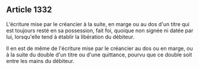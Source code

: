 Article 1332
----
L'écriture mise par le créancier à la suite, en marge ou au dos d'un titre qui
est toujours resté en sa possession, fait foi, quoique non signée ni datée par
lui, lorsqu'elle tend à établir la libération du débiteur.

Il en est de même de l'écriture mise par le créancier au dos ou en marge, ou à
la suite du double d'un titre ou d'une quittance, pourvu que ce double soit
entre les mains du débiteur.
